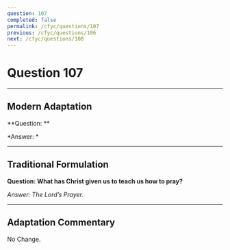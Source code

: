 ```yaml
---
question: 107
completed: false
permalink: /cfyc/questions/107
previous: /cfyc/questions/106
next: /cfyc/questions/108
---
```

# Question 107

---
## Modern Adaptation
**Question: **

*Answer: *

---
## Traditional Formulation
**Question: What has Christ given us to teach us how to pray?**

*Answer: The Lord’s Prayer.*

---
## Adaptation Commentary
No Change.